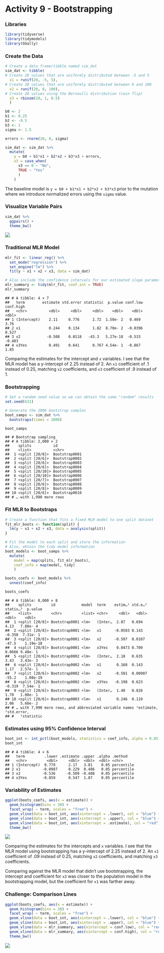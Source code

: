 Activity 9 - Bootstrapping
================

### Libraries

``` r
library(tidyverse)
library(tidymodels)
library(GGally)
```

### Create the Data

``` r
# Create a data frame/tibble named sim_dat
sim_dat <- tibble(
# Create 20 values that are uniformly distributed between -5 and 5
  x1 = runif(20, -5, 5),
# Create 20 values that are uniformly distributed between 0 and 100
  x2 = runif(20, 0, 100),
# Create 20 values using the Bernoulli distribution (coin flip)
  x3 = rbinom(20, 1, 0.5)
  )

b0 <- 2
b1 <- 0.25
b2 <- -0.5
b3 <- 1
sigma <- 1.5

errors <- rnorm(20, 0, sigma)

sim_dat <- sim_dat %>% 
  mutate(
    y = b0 + b1*x1 + b2*x2 + b3*x3 + errors,
    x3 = case_when(
      x3 == 0 ~ "No",
      TRUE ~ "Yes"
      )
    )
```

The baseline model is `y = b0 + b1*x1 + b2*x2 + b3*x3` prior to the
mutation where we introduce normalized errors using the `sigma` value.

### Visualize Variable Pairs

``` r
sim_dat %>% 
  ggpairs() + 
  theme_bw()
```

![](activity09_files/figure-gfm/visualize-pairs-1.png)<!-- -->

### Traditional MLR Model

``` r
mlr_fit <- linear_reg() %>%
  set_mode("regression") %>% 
  set_engine("lm") %>% 
  fit(y ~ x1 + x2 + x3, data = sim_dat)

# Also include the confidence intervals for our estimated slope parameters
mlr_summary <- tidy(mlr_fit, conf.int = TRUE)
mlr_summary
```

    ## # A tibble: 4 × 7
    ##   term        estimate std.error statistic  p.value conf.low conf.high
    ##   <chr>          <dbl>     <dbl>     <dbl>    <dbl>    <dbl>     <dbl>
    ## 1 (Intercept)    2.11     0.776      2.72  1.50e- 2   0.469      3.76 
    ## 2 x1             0.244    0.134      1.82  8.70e- 2  -0.0396     0.527
    ## 3 x2            -0.508    0.0118   -43.3   5.27e-18  -0.533     -0.483
    ## 4 x3Yes          0.491    0.641      0.767 4.54e- 1  -0.867      1.85

Comparing the estimates for the intercept and `x` variables. I see that
the MLR model has a y-intercept of 2.25 instead of 2. An `x1`
coefficient of .1 instead of 0.25, matching `x2` coefficients, and `x3`
coefficient of .9 instead of 1.

### Bootstrapping

``` r
# Set a random seed value so we can obtain the same "random" results
set.seed(631)

# Generate the 2000 bootstrap samples
boot_samps <- sim_dat %>% 
  bootstraps(times = 2000)

boot_samps
```

    ## # Bootstrap sampling 
    ## # A tibble: 2,000 × 2
    ##    splits          id           
    ##    <list>          <chr>        
    ##  1 <split [20/8]>  Bootstrap0001
    ##  2 <split [20/6]>  Bootstrap0002
    ##  3 <split [20/6]>  Bootstrap0003
    ##  4 <split [20/6]>  Bootstrap0004
    ##  5 <split [20/10]> Bootstrap0005
    ##  6 <split [20/10]> Bootstrap0006
    ##  7 <split [20/7]>  Bootstrap0007
    ##  8 <split [20/6]>  Bootstrap0008
    ##  9 <split [20/8]>  Bootstrap0009
    ## 10 <split [20/6]>  Bootstrap0010
    ## # … with 1,990 more rows

### Fit MLR to Bootstraps

``` r
# Create a function that fits a fixed MLR model to one split dataset
fit_mlr_boots <- function(split) {
  lm(y ~ x1 + x2 + x3, data = analysis(split))
}

# Fit the model to each split and store the information
# Also, obtain the tidy model information
boot_models <- boot_samps %>% 
  mutate(
    model = map(splits, fit_mlr_boots),
    coef_info = map(model, tidy)
    )

boots_coefs <- boot_models %>% 
  unnest(coef_info)

boots_coefs
```

    ## # A tibble: 8,000 × 8
    ##    splits         id            model  term    estim…¹ std.e…² statis…³  p.value
    ##    <list>         <chr>         <list> <chr>     <dbl>   <dbl>    <dbl>    <dbl>
    ##  1 <split [20/8]> Bootstrap0001 <lm>   (Inter…  2.87   0.694     4.13   7.88e- 4
    ##  2 <split [20/8]> Bootstrap0001 <lm>   x1      -0.0503 0.143    -0.350  7.31e- 1
    ##  3 <split [20/8]> Bootstrap0001 <lm>   x2      -0.507  0.0107  -47.5    1.19e-18
    ##  4 <split [20/8]> Bootstrap0001 <lm>   x3Yes    0.0473 0.709     0.0666 9.48e- 1
    ##  5 <split [20/6]> Bootstrap0002 <lm>   (Inter…  2.18   0.635     3.43   3.43e- 3
    ##  6 <split [20/6]> Bootstrap0002 <lm>   x1       0.168  0.143     1.17   2.57e- 1
    ##  7 <split [20/6]> Bootstrap0002 <lm>   x2      -0.501  0.00907 -55.2    1.08e-19
    ##  8 <split [20/6]> Bootstrap0002 <lm>   x3Yes   -0.198  0.623    -0.319  7.54e- 1
    ##  9 <split [20/6]> Bootstrap0003 <lm>   (Inter…  1.40   0.826     1.70   1.08e- 1
    ## 10 <split [20/6]> Bootstrap0003 <lm>   x1       0.246  0.119     2.06   5.60e- 2
    ## # … with 7,990 more rows, and abbreviated variable names ¹​estimate, ²​std.error,
    ## #   ³​statistic

### Estimates using 95% Confidence Interval

``` r
boot_int <- int_pctl(boot_models, statistics = coef_info, alpha = 0.05)
boot_int
```

    ## # A tibble: 4 × 6
    ##   term         .lower .estimate .upper .alpha .method   
    ##   <chr>         <dbl>     <dbl>  <dbl>  <dbl> <chr>     
    ## 1 (Intercept)  0.779      2.17   3.81    0.05 percentile
    ## 2 x1          -0.0987     0.229  0.486   0.05 percentile
    ## 3 x2          -0.536     -0.509 -0.488   0.05 percentile
    ## 4 x3Yes       -0.859      0.547  1.87    0.05 percentile

### Variability of Estimates

``` r
ggplot(boots_coefs, aes(x = estimate)) +
  geom_histogram(bins = 30) +
  facet_wrap( ~ term, scales = "free") +
  geom_vline(data = boot_int, aes(xintercept = .lower), col = "blue") +
  geom_vline(data = boot_int, aes(xintercept = .upper), col = "blue") +
  geom_vline(data = boot_int, aes(xintercept = .estimate), col = "red") +
  theme_bw()
```

![](activity09_files/figure-gfm/variability-1.png)<!-- -->

Comparing the estimates for the intercepts and `x` variables. I see that
the MLR model using bootstrapping has a y-intercept of 2.25 instead of
2. An `x1` coefficient of .09 instead of 0.25, matching `x2`
coefficients, and matching `x3` coefficients.

Comparing against the MLR model that didn’t use bootstrapping, the
intercept and coefficient for `x3` was closer to the population model in
the bootstrapping model, but the coefficient for `x1` was farther away.

### Challenge: Comparison Lines

``` r
ggplot(boots_coefs, aes(x = estimate)) +
  geom_histogram(bins = 30) +
  facet_wrap( ~ term, scales = "free") +
  geom_vline(data = boot_int, aes(xintercept = .lower), col = "blue") +
  geom_vline(data = boot_int, aes(xintercept = .upper), col = "blue") + 
  geom_vline(data = mlr_summary, aes(xintercept = conf.low), col = "red") +
  geom_vline(data = mlr_summary, aes(xintercept = conf.high), col = "red") +
  theme_bw()
```

![](activity09_files/figure-gfm/comparison%20to%20traditional-1.png)<!-- -->
